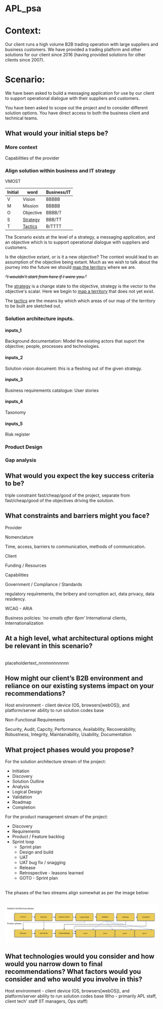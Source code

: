 # APL_psa


# Context:

Our client runs a high volume B2B trading operation with large suppliers and business customers. We have provided a trading platform and other solutions for our client since 2016 (having provided solutions for other clients since 2007). 



# Scenario:

We have been asked to build a messaging application for use by our client to support operational dialogue with their suppliers and customers.

You have been asked to scope out the project and to consider different solution options. You have direct access to both the business client and technical teams.

## What would your initial steps be?

### More context

Capabilities of the provider


### Align solution within business and IT strategy

VMOST

| Initial | word      | Business/IT |
|---------|-----------|-------------|
| V       | Vision    |  BBBBB      |
| M       | Mission   |  BBBBB      |
| O       | Objective |  BBBB/T     |
| S       | [Strategy](#inputs_2)  |  BBB/TT     |
| T       | [Tactics](#inputs_3)   |  B/TTTT     |

The Scenario exists at the level of a strategy, a messaging application, and an objective which is to support operational dialogue with suppliers and customers.

Is the objective extant, or is it a new objective? The context would lead to an assumption of the objective being extant. Much as we wish to talk about the journey into the future we should [map the territory](#inputs_1) where we are.

~~*“I wouldn’t start from here if I were you.”*~~

The [strategy](#inputs_2) is a change state to the objective, strategy is the vector to the objective's scalar. Here we begin to [map a territory](#inputs_2) that does not yet exist.

The [tactics](#inputs_3) are the means by which which areas of our map of the territory to be built are sketched out.

    
### Solution architecture inputs.

#### inputs_1
Background documentation: Model the existing actors that suport the objective; people, processes and technologies.
    
#### inputs_2
Solution vision document: this is a fleshing out of the given strategy.
#### inputs_3
Business requirements catalogue:
User stories

#### inputs_4

Taxonomy

#### inputs_5 

Risk register


### Product Design

### Gap analysis

## What would you expect the key success criteria to be?

triple constraint fast/cheap/good of the project, separate from fast/cheap/good of the objectives driving the solution.


## What constraints and barriers might you face?

Provider 

Nomenclature

Time, access, barriers to communication, methods of communication. 

Client 

Funding / Resources

Capabilities


Government / Compliance / Standards

regulatory requirements, the bribery and corruption act, data privacy, data residency.

WCAG - ARIA


Business policies: *'no emails after 6pm'*
International clients, Internationalization



## At a high level, what architectural options might be relevant in this scenario?
\
placeholdertext_nnnnnnnnnnnn

## How might our client’s B2B environment and reliance on our existing systems impact on your recommendations?

Host environment - client device (OS, browsers\[webOS]\), and platform/server ability to run solution codes base

Non-Functional Requirements

Security, Audit, Capcity, Performance, Availability, Recoverability, Robustness, Integrity, Maintainability, Usability, Documentation


## What project phases would you propose?

For the solution architecture stream of the project: 
* Initiation 
* Discovery
* Solution Outline
* Analysis
* Logical Design
* Validation
* Roadmap
* Completion

For the product management stream of the project:
* Discovery
* Requirements
* Product / Feature backlog
* Sprint loop 
    * Sprint plan
    * Design and build
    * UAT
    * UAT bug fix / snagging
    * Release
    * Retrospective - leasons learned
    * GOTO - Sprint plan

\
The phases of the two streams align somewhat as per the image below:

\
 ![Screenshot1](./media/project_phases.png)

## What technologies would you consider and how would you narrow down to final recommendations? What factors would you consider and who would you involve in this? 

Host environment - client device (OS, browsers\[webOS]\), and platform/server ability to run solution codes base
Who - primarily APL staff, client tech' staff (IT managers, Ops staff)
